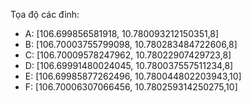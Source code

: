 Tọa độ các đỉnh:
- A: [106.699856581918, 10.780093212150351,8]
- B: [106.70003755799098, 10.780283484722606,8]
- C: [106.70009578247962, 10.78022907429723,8]
- D: [106.69991480024045, 10.780037557511234,8]
- E: [106.69985877262496, 10.780044802203943,10]
- F: [106.70006307066456, 10.780259314250275,10]

